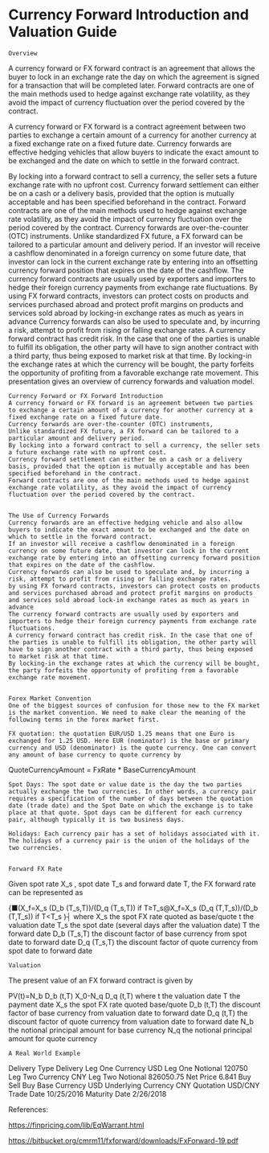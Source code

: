 # Currency Forward Introduction and Valuation Guide #


	Overview
A currency forward or FX forward contract is an agreement that allows the buyer to lock in an exchange rate the day on which the agreement is signed for a transaction that will be completed later. Forward contracts are one of the main methods used to hedge against exchange rate volatility, as they avoid the impact of currency fluctuation over the period covered by the contract. 

A currency forward or FX forward is a contract agreement between two parties to exchange a certain amount of a currency for another currency at a fixed exchange rate on a fixed future date. Currency forwards are effective hedging vehicles that allow buyers to indicate the exact amount to be exchanged and the date on which to settle in the forward contract. 

By locking into a forward contract to sell a currency, the seller sets a future exchange rate with no upfront cost. Currency forward settlement can either be on a cash or a delivery basis, provided that the option is mutually acceptable and has been specified beforehand in the contract. Forward contracts are one of the main methods used to hedge against exchange rate volatility, as they avoid the impact of currency fluctuation over the period covered by the contract.
Currency forwards are over-the-counter (OTC) instruments. Unlike standardized FX future, a FX forward can be tailored to a particular amount and delivery period. If an investor will receive a cashflow denominated in a foreign currency on some future date, that investor can lock in the current exchange rate by entering into an offsetting currency forward position that expires on the date of the cashflow. 
The currency forward contracts are usually used by exporters and importers to hedge their foreign currency payments from exchange rate fluctuations.  By using FX forward contracts, investors can protect costs on products and services purchased abroad and protect profit margins on products and services sold abroad by locking-in exchange rates as much as years in advance
Currency forwards can also be used to speculate and, by incurring a risk, attempt to profit from rising or falling exchange rates. A currency forward contract has credit risk. In the case that one of the parties is unable to fulfill its obligation, the other party will have to sign another contract with a third party, thus being exposed to market risk at that time. By locking-in the exchange rates at which the currency will be bought, the party forfeits the opportunity of profiting from a favorable exchange rate movement. This presentation gives an overview of currency forwards and valuation model. 



	Currency Forward or FX Forward Introduction
	A currency forward or FX forward is an agreement between two parties to exchange a certain amount of a currency for another currency at a fixed exchange rate on a fixed future date.
	Currency forwards are over-the-counter (OTC) instruments,
	Unlike standardized FX future, a FX forward can be tailored to a particular amount and delivery period. 
	By locking into a forward contract to sell a currency, the seller sets a future exchange rate with no upfront cost.
	Currency forward settlement can either be on a cash or a delivery basis, provided that the option is mutually acceptable and has been specified beforehand in the contract.
	Forward contracts are one of the main methods used to hedge against exchange rate volatility, as they avoid the impact of currency fluctuation over the period covered by the contract.


	The Use of Currency Forwards
	Currency forwards are an effective hedging vehicle and also allow buyers to indicate the exact amount to be exchanged and the date on which to settle in the forward contract.
	If an investor will receive a cashflow denominated in a foreign currency on some future date, that investor can lock in the current exchange rate by entering into an offsetting currency forward position that expires on the date of the cashflow.
	Currency forwards can also be used to speculate and, by incurring a risk, attempt to profit from rising or falling exchange rates.
	by using FX forward contracts, investors can protect costs on products and services purchased abroad and protect profit margins on products and services sold abroad lock-in exchange rates as much as years in advance
	The currency forward contracts are usually used by exporters and importers to hedge their foreign currency payments from exchange rate fluctuations.
	A currency forward contract has credit risk. In the case that one of the parties is unable to fulfill its obligation, the other party will have to sign another contract with a third party, thus being exposed to market risk at that time.
	By locking-in the exchange rates at which the currency will be bought, the party forfeits the opportunity of profiting from a favorable exchange rate movement. 


	Forex Market Convention
	One of the biggest sources of confusion for those new to the FX market is the market convention. We need to make clear the meaning of the following terms in the forex market first.

	FX quotation: the quotation EUR/USD 1.25 means that one Euro is exchanged for 1.25 USD. Here EUR (nominator) is the base or primary currency and USD (denominator) is the quote currency. One can convert any amount of base currency to quote currency by
QuoteCurrencyAmount = FxRate * BaseCurrencyAmount

	Spot Days: The spot date or value date is the day the two parties actually exchange the two currencies. In other words, a currency pair requires a specification of the number of days between the quotation date (trade date) and the Spot Date on which the exchange is to take place at that quote. Spot days can be different for each currency pair, although typically it is two business days.

	Holidays: Each currency pair has a set of holidays associated with it. The holidays of a currency pair is the union of the holidays of the two currencies.


	Forward FX Rate
Given spot rate X_s , spot date T_s and forward date T, the FX forward rate can be represented as


{■(X_f=X_s  (D_b (T_s,T))/(D_q (T_s,T))                 if  T≥T_s@X_f=X_s  (D_q (T,T_s))/(D_b (T,T_s))                 if  T<T_s )┤
where
	X_s  	the spot FX rate quoted as base/quote
	t 	the valuation date
	T_s 	the spot date (several days after the valuation date)
	T 	the forward date
	D_b (T_s,T) 	the discount factor of base currency from spot date to forward date
	D_q (T_s,T) 	the discount factor of quote currency from spot date to forward date


	

	Valuation


The present value of an FX forward contract is given by

PV(t)=N_b D_b (t,T) X_0-N_q D_q (t,T)
where
	t 	the valuation date
	T 	the payment date
	X_s 	the spot FX rate quoted base/quote
	D_b (t,T) 	the discount factor of base currency from valuation date to forward date
	D_q (t,T) 	the discount factor of quote currency from valuation date to forward date
	N_b 	the notional principal amount for base currency
	N_q 	the notional principal amount for quote currency



	A Real World Example

Delivery Type	Delivery
Leg One Currency	USD
Leg One Notional	120750
Leg Two Currency	CNY
Leg Two Notional	826050.75
Net Price	6.841
Buy Sell	Buy
Base Currency	USD
Underlying Currency	CNY
Quotation	USD/CNY
Trade Date	10/25/2016
Maturity Date	2/26/2018



References:

https://finpricing.com/lib/EqWarrant.html

https://bitbucket.org/cmrm11/fxforward/downloads/FxForward-19.pdf

